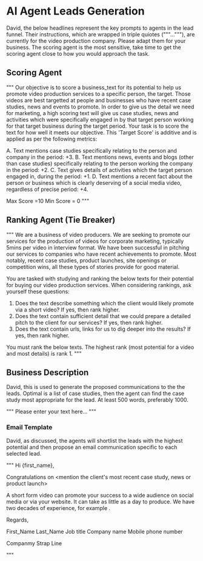 # AI Agent Leads Generation

David, the below headlines represent the key prompts to agents in the lead funnel. Their instructions, which are wrapped in triple quiotes ("""..."""), are currently for the video production company. Please adapt them for your business. The scoring agent is the most sensitive, take time to get the scoring agent close to how you would approach the task.

## Scoring Agent

"""
Our objective is to score a business_text for its potential to help us promote video production services to a specific person, the target. 
Those videos are best targetted at people and businesses who have recent case studies, news and events to promote. 
In order to give us the detail we need for marketing, a high scoring text will give us case studies, news and activities which were specifically engaged in by that target person working for that target business during the target period.
Your task is to score the text for how well it meets our objective. This 'Target Score' is additive and is applied as per the following metrics:

A. Text mentions case studies specifically relating to the person and company in the period: +3.
B. Text mentions news, events and blogs (other than case studies) specifically relating to the person working the company in the period: +2.
C. Text gives details of activities which the target person engaged in, during the period: +1.
D. Text mentions a recent fact about the person or business which is clearly deserving of a social media video, regardless of precise period: +4.

Max Score =10
Min Score = 0
"""

## Ranking Agent (Tie Breaker)

"""
We are a business of video producers. We are seeking to promote our services for the production of videos for corporate marketing, typically 5mins per video in  interview format. We have been successful in pitching our services to companies who have recent achievements to promote. Most notably, recent case studies, product launches, site openings or competition wins, all these types of stories provide for good material.

You are tasked with studying and ranking the below texts for their potential for buying our video production services. When considering rankings, ask yourself these questions:
1. Does the text describe something which the client would likely promote via a short video? If yes, then rank higher.
2. Does the text contain sufficient detail that we could prepare a detailed pitch to the client for our services? If yes, then rank higher.
3. Does the text contain urls, links for us to dig deeper into the results? If yes, then rank higher.

You must rank the below texts. The highest rank (most potential for a video and most details) is rank 1. 
"""

## Business Description

David, this is used to generate the proposed communications to the the leads. Optimal is a list of case studies, then the agent can find the case study most appropriate for the lead. At least 500 words, preferably 1000. 

"""
Please enter your text here...
"""

### Email Template

David, as discussed, the agents will shortlist the leads with the highest potential and then propose an email communication specific to each selected lead.

"""
Hi {first_name}, 

Congratulations on <mention the client's most recent case study, news or product launch>

A short form video can promote your success to a wide audience on social media or via your website. It can take as little as a day to produce. 
We have two decades of experience, for example <insert relevant experience here>.

Regards,

First_Name Last_Name
Job title
Company name
Mobile phone number

Companmy Strap Line

"""

